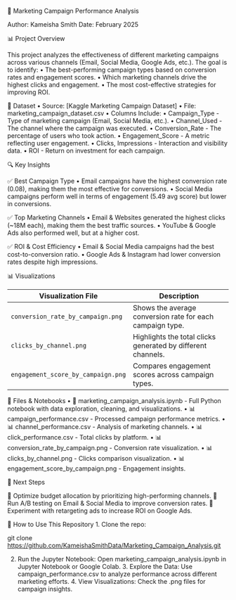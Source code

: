 📌 Marketing Campaign Performance Analysis

Author: Kameisha Smith
Date: February 2025

📊 Project Overview

This project analyzes the effectiveness of different marketing campaigns across various channels (Email, Social Media, Google Ads, etc.). The goal is to identify:
	•	The best-performing campaign types based on conversion rates and engagement scores.
	•	Which marketing channels drive the highest clicks and engagement.
	•	The most cost-effective strategies for improving ROI.

📂 Dataset
	•	Source: [Kaggle Marketing Campaign Dataset]
	•	File: marketing_campaign_dataset.csv
	•	Columns Include:
	•	Campaign_Type - Type of marketing campaign (Email, Social Media, etc.).
	•	Channel_Used - The channel where the campaign was executed.
	•	Conversion_Rate - The percentage of users who took action.
	•	Engagement_Score - A metric reflecting user engagement.
	•	Clicks, Impressions - Interaction and visibility data.
	•	ROI - Return on investment for each campaign.

🔍 Key Insights

✅ Best Campaign Type
	•	Email campaigns have the highest conversion rate (0.08), making them the most effective for conversions.
	•	Social Media campaigns perform well in terms of engagement (5.49 avg score) but lower in conversions.

✅ Top Marketing Channels
	•	Email & Websites generated the highest clicks (~18M each), making them the best traffic sources.
	•	YouTube & Google Ads also performed well, but at a higher cost.

✅ ROI & Cost Efficiency
	•	Email & Social Media campaigns had the best cost-to-conversion ratio.
	•	Google Ads & Instagram had lower conversion rates despite high impressions.

📊 Visualizations

| Visualization File                     | Description                                         |
|-----------------------------------------|-----------------------------------------------------|
| `conversion_rate_by_campaign.png`       | Shows the average conversion rate for each campaign type. |
| `clicks_by_channel.png`                 | Highlights the total clicks generated by different channels. |
| `engagement_score_by_campaign.png`      | Compares engagement scores across campaign types. |

📁 Files & Notebooks
	•	📄 marketing_campaign_analysis.ipynb - Full Python notebook with data exploration, cleaning, and visualizations.
	•	📊 campaign_performance.csv - Processed campaign performance metrics.
	•	📊 channel_performance.csv - Analysis of marketing channels.
	•	📊 click_performance.csv - Total clicks by platform.
	•	📊 conversion_rate_by_campaign.png - Conversion rate visualization.
	•	📊 clicks_by_channel.png - Clicks comparison visualization.
	•	📊 engagement_score_by_campaign.png - Engagement insights.

📌 Next Steps

🔹 Optimize budget allocation by prioritizing high-performing channels.
🔹 Run A/B testing on Email & Social Media to improve conversion rates.
🔹 Experiment with retargeting ads to increase ROI on Google Ads.


📢 How to Use This Repository
	1.	Clone the repo:

 git clone https://github.com/KameishaSmithData/Marketing_Campaign_Analysis.git

 2.	Run the Jupyter Notebook:
Open marketing_campaign_analysis.ipynb in Jupyter Notebook or Google Colab.
	3.	Explore the Data:
Use campaign_performance.csv to analyze performance across different marketing efforts.
	4.	View Visualizations:
Check the .png files for campaign insights.
